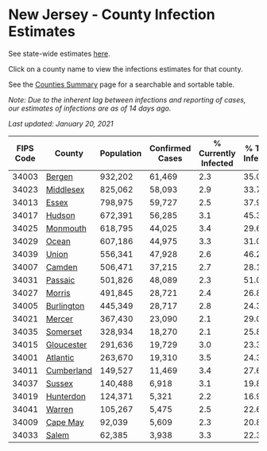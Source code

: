 # New Jersey - County Infection Estimates

See state-wide estimates [here](/infections/us-nj).

Click on a county name to view the infections estimates for that county.

See the [Counties Summary](/infections/summary-counties) page for a searchable and sortable table.

*Note: Due to the inherent lag between infections and reporting of cases, our estimates of infections are as of 14 days ago.*

*Last updated: January 20, 2021*

|   FIPS Code |                   County |   Population |   Confirmed Cases |   % Currently Infected |   % Total Infected |
|-------------|--------------------------|--------------|-------------------|------------------------|--------------------|
|       34003 |         [Bergen](bergen) |      932,202 |            61,469 |                    2.3 |               35.0 |
|       34023 |   [Middlesex](middlesex) |      825,062 |            58,093 |                    2.9 |               33.7 |
|       34013 |           [Essex](essex) |      798,975 |            59,727 |                    2.5 |               37.9 |
|       34017 |         [Hudson](hudson) |      672,391 |            56,285 |                    3.1 |               45.3 |
|       34025 |     [Monmouth](monmouth) |      618,795 |            44,025 |                    3.4 |               29.6 |
|       34029 |           [Ocean](ocean) |      607,186 |            44,975 |                    3.3 |               31.0 |
|       34039 |           [Union](union) |      556,341 |            47,928 |                    2.6 |               46.2 |
|       34007 |         [Camden](camden) |      506,471 |            37,215 |                    2.7 |               28.1 |
|       34031 |       [Passaic](passaic) |      501,826 |            48,089 |                    2.3 |               51.0 |
|       34027 |         [Morris](morris) |      491,845 |            28,721 |                    2.4 |               26.8 |
|       34005 | [Burlington](burlington) |      445,349 |            28,717 |                    2.8 |               24.3 |
|       34021 |         [Mercer](mercer) |      367,430 |            23,090 |                    2.1 |               29.0 |
|       34035 |     [Somerset](somerset) |      328,934 |            18,270 |                    2.1 |               25.8 |
|       34015 | [Gloucester](gloucester) |      291,636 |            19,729 |                    3.0 |               23.3 |
|       34001 |     [Atlantic](atlantic) |      263,670 |            19,310 |                    3.5 |               24.3 |
|       34011 | [Cumberland](cumberland) |      149,527 |            11,469 |                    3.4 |               27.6 |
|       34037 |         [Sussex](sussex) |      140,488 |             6,918 |                    3.1 |               19.8 |
|       34019 |   [Hunterdon](hunterdon) |      124,371 |             5,321 |                    2.2 |               16.9 |
|       34041 |         [Warren](warren) |      105,267 |             5,475 |                    2.5 |               22.6 |
|       34009 |     [Cape May](cape-may) |       92,039 |             5,609 |                    2.3 |               20.8 |
|       34033 |           [Salem](salem) |       62,385 |             3,938 |                    3.3 |               22.3 |